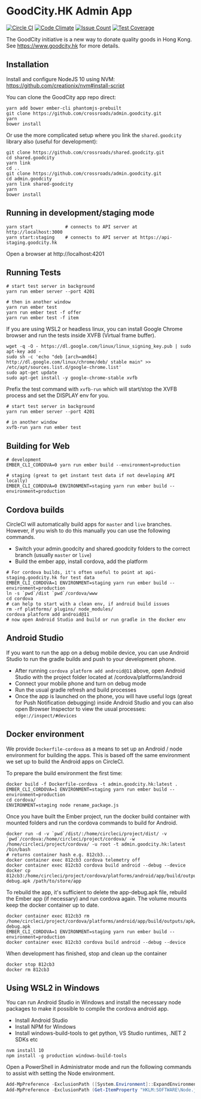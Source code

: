 # GoodCity.HK Admin App

[![Circle CI](https://circleci.com/gh/crossroads/admin.goodcity.svg?style=svg)](https://circleci.com/gh/crossroads/admin.goodcity)
[![Code Climate](https://codeclimate.com/github/crossroads/admin.goodcity/badges/gpa.svg)](https://codeclimate.com/github/crossroads/admin.goodcity)
[![Issue Count](https://codeclimate.com/github/crossroads/admin.goodcity/badges/issue_count.svg)](https://codeclimate.com/github/crossroads/admin.goodcity)
[![Test Coverage](https://codeclimate.com/github/crossroads/admin.goodcity/badges/coverage.svg)](https://codeclimate.com/github/crossroads/admin.goodcity)

The GoodCity initiative is a new way to donate quality goods in Hong Kong. See https://www.goodcity.hk for more details.

## Installation

Install and configure NodeJS 10 using NVM: https://github.com/creationix/nvm#install-script

You can clone the GoodCity app repo direct:

```shell
yarn add bower ember-cli phantomjs-prebuilt
git clone https://github.com/crossroads/admin.goodcity.git
yarn
bower install
```

Or use the more complicated setup where you link the `shared.goodcity` library also (useful for development):

```shell
git clone https://github.com/crossroads/shared.goodcity.git
cd shared.goodcity
yarn link
cd ..
git clone https://github.com/crossroads/admin.goodcity.git
cd admin.goodcity
yarn link shared-goodcity
yarn
bower install
```

## Running in development/staging mode

```shell
yarn start            # connects to API server at http://localhost:3000
yarn start:staging    # connects to API server at https://api-staging.goodcity.hk
```

Open a browser at http://localhost:4201

## Running Tests

```shell
# start test server in background
yarn run ember server --port 4201

# then in another window
yarn run ember test
yarn run ember test -f offer
yarn run ember test -f item
```

If you are using WSL2 or headless linux, you can install Google Chrome browser and run the tests inside XVFB (Virtual frame buffer).

```shell
wget -q -O - https://dl.google.com/linux/linux_signing_key.pub | sudo apt-key add -
sudo sh -c 'echo "deb [arch=amd64] http://dl.google.com/linux/chrome/deb/ stable main" >> /etc/apt/sources.list.d/google-chrome.list'
sudo apt-get update
sudo apt-get install -y google-chrome-stable xvfb
```

Prefix the test command with `xvfb-run` which will start/stop the XVFB process and set the DISPLAY env for you.

```shell
# start test server in background
yarn run ember server --port 4201

# in another window
xvfb-run yarn run ember test
```

## Building for Web

```shell
# development
EMBER_CLI_CORDOVA=0 yarn run ember build --environment=production

# staging (great to get instant test data if not developing API locally)
EMBER_CLI_CORDOVA=0 ENVIRONMENT=staging yarn run ember build --environment=production
```

## Cordova builds

CircleCI will automatically build apps for `master` and `live` branches. However, if you wish to do this manually you can use the following commands.

- Switch your admin.goodcity and shared.goodcity folders to the correct branch (usually `master` or `live`)
- Build the ember app, install cordova, add the platform

```shell
# For cordova builds, it's often useful to point at api-staging.goodcity.hk for test data
EMBER_CLI_CORDOVA=1 ENVIRONMENT=staging yarn run ember build --environment=production
ln -s `pwd`/dist `pwd`/cordova/www
cd cordova
# can help to start with a clean env, if android build issues
rm -rf platforms/ plugins/ node_modules/
cordova platform add android@11
# now open Android Studio and build or run gradle in the docker env
```

## Android Studio

If you want to run the app on a debug mobile device, you can use Android Studio to run the gradle builds and push to your development phone.

- After running `cordova platform add android@11` above, open Android Studio with the project folder located at <project root>/cordova/platforms/android
- Connect your mobile phone and turn on debug mode
- Run the usual gradle refresh and build processes
- Once the app is launched on the phone, you will have useful logs (great for Push Notification debugging) inside Android Studio and you can also open Browser Inspector to view the usual processes: `edge://inspect/#devices`

## Docker environment

We provide `Dockerfile-cordova` as a means to set up an Android / node environment for building the apps. This is based off the same environment we set up to build the Android apps on CircleCI.

To prepare the build environment the first time:

```shell
docker build -f Dockerfile-cordova -t admin.goodcity.hk:latest .
EMBER_CLI_CORDOVA=1 ENVIRONMENT=staging yarn run ember build --environment=production
cd cordova/
ENVIRONMENT=staging node rename_package.js
```

Once you have built the Ember project, run the docker build container with mounted folders and run the cordova commands to build for Android.

```
docker run -d -v `pwd`/dist/:/home/circleci/project/dist/ -v `pwd`/cordova:/home/circleci/project/cordova/ -w /home/circleci/project/cordova/ -u root -t admin.goodcity.hk:latest /bin/bash
# returns container hash e.g. 812cb3...
docker container exec 812cb3 cordova telemetry off
docker container exec 812cb3 cordova build android --debug --device
docker cp 812cb3:/home/circleci/project/cordova/platforms/android/app/build/outputs/apk/debug/app-debug.apk /path/to/store/app
```

To rebuild the app, it's sufficient to delete the app-debug.apk file, rebuild the Ember app (if necessary) and run cordova again. The volume mounts keep the docker container up to date.

```shell
docker container exec 812cb3 rm /home/circleci/project/cordova/platforms/android/app/build/outputs/apk/debug/app-debug.apk
EMBER_CLI_CORDOVA=1 ENVIRONMENT=staging yarn run ember build --environment=production
docker container exec 812cb3 cordova build android --debug --device
```

When development has finished, stop and clean up the container

```shell
docker stop 812cb3
docker rm 812cb3
```

## Using WSL2 in Windows

You can run Android Studio in Windows and install the necessary node packages to make it possible to compile the cordova android app.

- Install Android Studio
- Install NPM for Windows
- Install windows-build-tools to get python, VS Studio runtimes, .NET 2 SDKs etc

```
nvm install 10
npm install -g production windows-build-tools
```

Open a PowerShell in Administrator mode and run the following commands to assist with setting the Node environment.

```powershell
Add-MpPreference -ExclusionPath ([System.Environment]::ExpandEnvironmentVariables("%APPDATA%\npm\"))
Add-MpPreference -ExclusionPath (Get-ItemProperty "HKLM:SOFTWARE\Node.js" | Select-Object -Property InstallPath)
```

